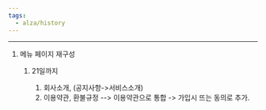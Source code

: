 ```yaml
---
tags:
  - alza/history
---
```

---
1. 메뉴 페이지 재구성
    
    1. 21일까지
        
        1. 회사소개, (공지사항->서비스소개)
        2. 이용약관, 환불규정 --> 이용약관으로 통합 -> 가입시 뜨는 동의로 추가.
